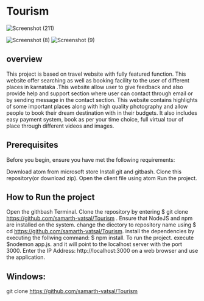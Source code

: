 # Tourism

![Screenshot (211)](https://user-images.githubusercontent.com/70347622/185791292-f9c03564-66aa-4413-9fb2-ef2e259d0610.png)

![Screenshot (8)](https://user-images.githubusercontent.com/70347622/197740632-2228f882-02c1-49a6-adfe-20f6a48efbeb.png)
![Screenshot (9)](https://user-images.githubusercontent.com/70347622/197740680-0f8d6df2-d9c1-4e5c-94d9-4a8c2bf9934c.png)


## overview

This project is based on travel website with fully featured function. 
This website offer searching as well as booking facility to the user of different places in karnataka .This website allow user to give feedback and also provide help and support section where user can contact through email or by sending message in the contact section.
This website contains highlights of some important places along with high quality photography and allow people to book their dream destination with in their budgets. 
It also includes easy payment system, book as per your time choice, full virtual tour of place through different videos and images.


## Prerequisites

Before you begin, ensure you have met the following requirements:

Download atom from microsoft store
Install git and gitbash.
Clone this repository(or download zip).
Open the client file using atom
Run the project.

## How to Run the project

Open the githbash Terminal.
Clone the repository by entering $ git clone https://github.com/samarth-vatsal/Tourism .
Ensure that NodeJS and npm are installed on the system.
change the diectory to repository name using $ cd https://github.com/samarth-vatsal/Tourism.
install the dependencies by executing the follwing command: $ npm install.
To run the project. execute $nodemon app.js. and it will point to the localhost server with the port 3000.
Enter the IP Address: http://localhost:3000 on a web browser and use the application.

## Windows:

git clone https://github.com/samarth-vatsal/Tourism
